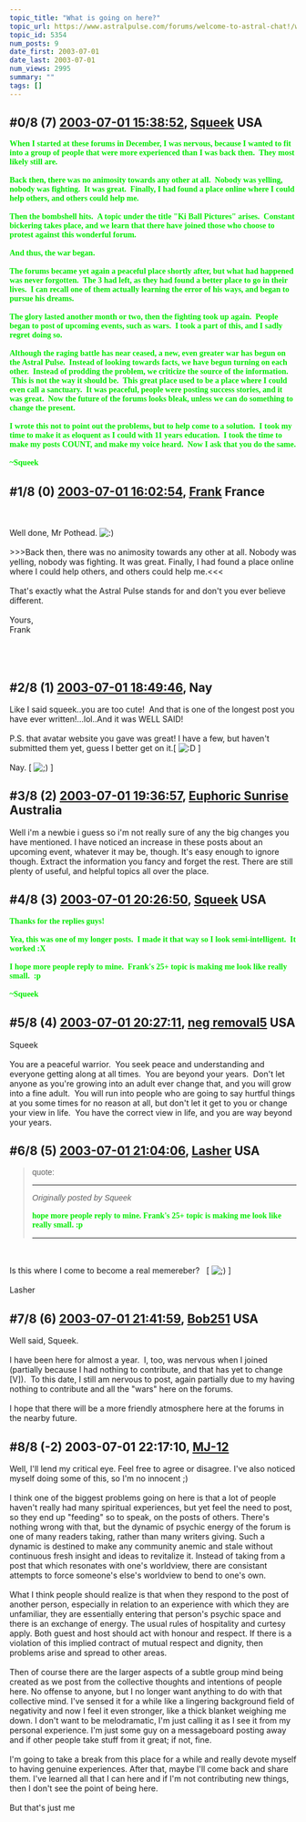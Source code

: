 ```yaml
---
topic_title: "What is going on here?"
topic_url: https://www.astralpulse.com/forums/welcome-to-astral-chat!/what-is-going-on-here
topic_id: 5354
num_posts: 9
date_first: 2003-07-01
date_last: 2003-07-01
num_views: 2995
summary: ""
tags: []
---
```


## \#0/8 (7) [2003-07-01 15:38:52](https://www.astralpulse.com/forums/index.php?msg=121021), [Squeek](https://www.astralpulse.com/forums/profile/?u=1578) USA ##
<section>
<font face='"Comic' ms&quot;="" sans="">
 <font color='"teal"'>
  <b>
   When I started at these forums in December, I was nervous, because I wanted to fit into a group of people that were more experienced than I was back then.  They most likely still are.
   <br>
   <br>
   Back then, there was no animosity towards any other at all.  Nobody was yelling, nobody was fighting.  It was great.  Finally, I had found a place online where I could help others, and others could help me.
   <br>
   <br>
   Then the bombshell hits.  A topic under the title "Ki Ball Pictures" arises.  Constant bickering takes place, and we learn that there have joined those who choose to protest against this wonderful forum.
   <br>
   <br>
   And thus, the war began.
   <br>
   <br>
   The forums became yet again a peaceful place shortly after, but what had happened was never forgotten.  The 3 had left, as they had found a better place to go in their lives.  I can recall one of them actually learning the error of his ways, and began to pursue his dreams.
   <br>
   <br>
   The glory lasted another month or two, then the fighting took up again.  People began to post of upcoming events, such as wars.  I took a part of this, and I sadly regret doing so.
   <br>
   <br>
   Although the raging battle has near ceased, a new, even greater war has begun on the Astral Pulse.  Instead of looking towards facts, we have begun turning on each other.  Instead of prodding the problem, we criticize the source of the information.  This is not the way it should be.  This great place used to be a place where I could even call a sanctuary.  It was peaceful, people were posting success stories, and it was great.  Now the future of the forums looks bleak, unless we can do something to change the present.
   <br>
   <br>
   I wrote this not to point out the problems, but to help come to a solution.  I took my time to make it as eloquent as I could with 11 years education.  I took the time to make my posts COUNT, and make my voice heard.  Now I ask that you do the same.
   <br>
   <br>
   ~Squeek
  </b>
 </font>
</font>
</section>

## \#1/8 (0) [2003-07-01 16:02:54](https://www.astralpulse.com/forums/index.php?msg=37427), [Frank](https://www.astralpulse.com/forums/profile/?u=359) France ##
<section>
<br>
<br>
Well done, Mr Pothead.
<img alt=":)" class="smiley" src="https://www.astralpulse.com/forums/Smileys/fugue/smiley.png" title="Smiley"/>
<br>
<br>
&gt;&gt;&gt;Back then, there was no animosity towards any other at all. Nobody was yelling, nobody was fighting. It was great. Finally, I had found a place online where I could help others, and others could help me.&lt;&lt;&lt;
<br>
<br>
That's exactly what the Astral Pulse stands for and don't you ever believe different.
<br>
<br>
Yours,
<br>
Frank
<br>
<br>
<br>
<br>
</section>

## \#2/8 (1) [2003-07-01 18:49:46](https://www.astralpulse.com/forums/index.php?msg=37473), Nay  ##
<section>
Like I said squeek..you are too cute!  And that is one of the longest post you have ever written!...lol..And it was WELL SAID!
<br>
<br>
P.S. that avatar website you gave was great! I have a few, but haven't submitted them yet, guess I better get on it.[
<img alt=":D" class="smiley" src="https://www.astralpulse.com/forums/Smileys/fugue/cheesy.png" title="Cheesy"/>
]
<br>
<br>
Nay. [
<img alt=";)" class="smiley" src="https://www.astralpulse.com/forums/Smileys/fugue/wink.png" title="Wink"/>
]
</section>

## \#3/8 (2) [2003-07-01 19:36:57](https://www.astralpulse.com/forums/index.php?msg=37487), [Euphoric Sunrise](https://www.astralpulse.com/forums/profile/?u=1782) Australia ##
<section>
Well i'm a newbie i guess so i'm not really sure of any the big changes you have mentioned. I have noticed an increase in these posts about an upcoming event, whatever it may be, though. It's easy enough to ignore though. Extract the information you fancy and forget the rest. There are still plenty of useful, and helpful topics all over the place.
</section>

## \#4/8 (3) [2003-07-01 20:26:50](https://www.astralpulse.com/forums/index.php?msg=37497), [Squeek](https://www.astralpulse.com/forums/profile/?u=1578) USA ##
<section>
<b>
 <font color='"teal"'>
  <font face='"Comic' ms&quot;="" sans="">
   Thanks for the replies guys!
   <br>
   <br>
   Yea, this was one of my longer posts.  I made it that way so I look semi-intelligent.  It worked :X
   <br>
   <br>
   I hope more people reply to mine.  Frank's 25+ topic is making me look like really small.  :p
   <br>
   <br>
   ~Squeek
  </font>
 </font>
</b>
</section>

## \#5/8 (4) [2003-07-01 20:27:11](https://www.astralpulse.com/forums/index.php?msg=37498), [neg removal5](https://www.astralpulse.com/forums/profile/?u=2327) USA ##
<section>
Squeek
<br>
<br>
You are a peaceful warrior.  You seek peace and understanding and everyone getting along at all times.  You are beyond your years.  Don't let anyone as you're growing into an adult ever change that, and you will grow into a fine adult.  You will run into people who are going to say hurtful things at you some times for no reason at all, but don't let it get to you or change your view in life.  You have the correct view in life, and you are way beyond your years.
</section>

## \#6/8 (5) [2003-07-01 21:04:06](https://www.astralpulse.com/forums/index.php?msg=37503), [Lasher](https://www.astralpulse.com/forums/profile/?u=2390) USA ##
<section>
<blockquote id='"quote"'>
 <font face='"Arial"' id='"quote"' size='"1"'>
  quote:
  <hr height='"1"' id='"quote"' noshade=""/>
  <i>
   Originally posted by Squeek
  </i>
  <br>
  <br>
  <b>
   <font color='"teal"'>
    <font face='"Comic' ms&quot;="" sans="">
     hope more people reply to mine. Frank's 25+ topic is making me look like really small. :p
    </font>
   </font>
  </b>
  <br>
  <hr height='"1"' id='"quote"' noshade=""/>
 </font>
</blockquote>
<br>
<br>
Is this where I come to become a real memereber?   [
<img alt=";)" class="smiley" src="https://www.astralpulse.com/forums/Smileys/fugue/wink.png" title="Wink"/>
]
<br>
<br>
Lasher
</section>

## \#7/8 (6) [2003-07-01 21:41:59](https://www.astralpulse.com/forums/index.php?msg=37510), [Bob251](https://www.astralpulse.com/forums/profile/?u=1025) USA ##
<section>
Well said, Squeek.
<br>
<br>
I have been here for almost a year.  I, too, was nervous when I joined (partially because I had nothing to contribute, and that has yet to change [V]).  To this date, I still am nervous to post, again partially due to my having nothing to contribute and all the "wars" here on the forums.
<br>
<br>
I hope that there will be a more friendly atmosphere here at the forums in the nearby future.
</section>

## \#8/8 (-2) 2003-07-01 22:17:10, [MJ-12](https://www.astralpulse.com/forums/profile/?u=107)  ##
<section>
Well, I'll lend my critical eye. Feel free to agree or disagree. I've also noticed myself doing some of this, so I'm no innocent ;)
<br>
<br>
I think one of the biggest problems going on here is that a lot of people haven't really had many spiritual experiences, but yet feel the need to post, so they end up "feeding" so to speak, on the posts of others. There's nothing wrong with that, but the dynamic of psychic energy of the forum is one of many readers taking, rather than many writers giving. Such a dynamic is destined to make any community anemic and stale without continuous fresh insight and ideas to revitalize it. Instead of taking from a post that which resonates with one's worldview, there are consistant attempts to force someone's else's worldview to bend to one's own.
<br>
<br>
What I think people should realize is that when they respond to the post of another person, especially in relation to an experience with which they are unfamiliar, they are essentially entering that person's psychic space and there is an exchange of energy. The usual rules of hospitality and curtesy apply. Both guest and host should act with honour and respect. If there is a violation of this implied contract of mutual respect and dignity, then problems arise and spread to other areas.
<br>
<br>
Then of course there are the larger aspects of a subtle group mind being created as we post from the collective thoughts and intentions of people here. No offense to anyone, but I no longer want anything to do with that collective mind. I've sensed it for a while like a lingering background field of negativity and now I feel it even stronger, like a thick blanket weighing me down. I don't want to be melodramatic, I'm just calling it as I see it from my personal experience. I'm just some guy on a messageboard posting away and if other people take stuff from it great; if not, fine.
<br>
<br>
I'm going to take a break from this place for a while and really devote myself to having genuine experiences. After that, maybe I'll come back and share them. I've learned all that I can here and if I'm not contributing new things, then I don't see the point of being here.
<br>
<br>
But that's just me
<img align="middle" alt="" border="0" src="/web/20030730020640im_/http://www.astralpulse.com/forums/images/icon_smile_cool.gif" title=""/>
</section>